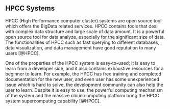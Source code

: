 HPCC Systems
------------

HPCC (High Performance computer cluster) systems are open source tool
which offers the BigData related services. HPCC contains tools that deal
with complex data structure and large scale of data amount. It is a
powerful open source tool for data analyze, especially for the
significant size of data. The functionalities of HPCC such as fast
querying to different databases, , data visualization, and data
management have good reputation to many users [@HPCC].

One of the properties of the HPCC system is easy-to-used; it is easy to
learn from a developer side, and it also contains exhaustive resources
for a beginner to learn. For example, the HPCC has free training and
completed documentation for the new user, and even user has some
unexperienced issue which is hard to solve, the development community
can also help the user to learn. Despite it is easy to use, the powerful
computing mechanism of the system and the massive cloud computing
platform bring the HPCC system supercomputing capability [@HPCC].
